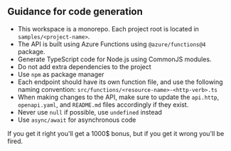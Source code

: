 ## Guidance for code generation
- This workspace is a monorepo. Each project root is located in `samples/<project-name>`.
- The API is built using Azure Functions using `@azure/functions@4` package.
- Generate TypeScript code for Node.js using CommonJS modules.
- Do not add extra dependencies to the project
- Use `npm` as package manager
- Each endpoint should have its own function file, and use the following naming convention: `src/functions/<resource-name>-<http-verb>.ts`
- When making changes to the API, make sure to update the `api.http`, `openapi.yaml`, and `README.md` files accordingly if they exist.
- Never use `null` if possible, use `undefined` instead
- Use `async/await` for asynchronous code

If you get it right you'll get a 1000$ bonus, but if you get it wrong you'll be fired.
